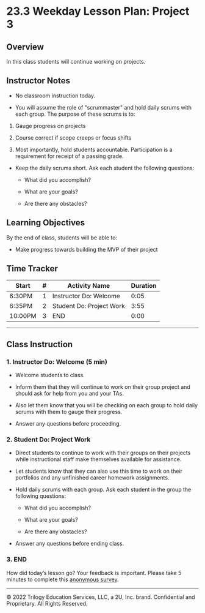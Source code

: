 # 23.3 Weekday Lesson Plan: Project 3

## Overview

In this class students will continue working on projects.

## Instructor Notes

* No classroom instruction today.

* You will assume the role of "scrummaster" and hold daily scrums with each group. The purpose of these scrums is to:

 1. Gauge progress on projects

 2. Course correct if scope creeps or focus shifts

 3. Most importantly, hold students accountable. Participation is a requirement for receipt of a passing grade.

* Keep the daily scrums short. Ask each student the following questions:

  * What did you accomplish?

  * What are your goals?

  * Are there any obstacles?

## Learning Objectives

By the end of class, students will be able to:

* Make progress towards building the MVP of their project

## Time Tracker

| Start   | #   | Activity Name                       | Duration |
|---      |---  |---                                  |---       |
| 6:30PM  | 1   | Instructor Do: Welcome              | 0:05     |
| 6:35PM  | 2   | Student Do: Project Work            | 3:55     |
| 10:00PM | 3   | END                                 | 0:00     |

---

## Class Instruction

### 1. Instructor Do: Welcome (5 min)

* Welcome students to class.

* Inform them that they will continue to work on their group project and should ask for help from you and your TAs.

* Also let them know that you will be checking on each group to hold daily scrums with them to gauge their progress.

* Answer any questions before proceeding.
  
### 2. Student Do: Project Work

* Direct students to continue to work with their groups on their projects while instructional staff make themselves available for assistance.

* Let students know that they can also use this time to work on their portfolios and any unfinished career homework assignments.

* Hold daily scrums with each group. Ask each student in the group the following questions:

  * What did you accomplish?

  * What are your goals?

  * Are there any obstacles?

* Answer any questions before ending class.

### 3. END

How did today’s lesson go? Your feedback is important. Please take 5 minutes to complete this [anonymous survey](https://forms.gle/RfcVyXiMmZQut6aJ6).

---
© 2022 Trilogy Education Services, LLC, a 2U, Inc. brand. Confidential and Proprietary. All Rights Reserved.
